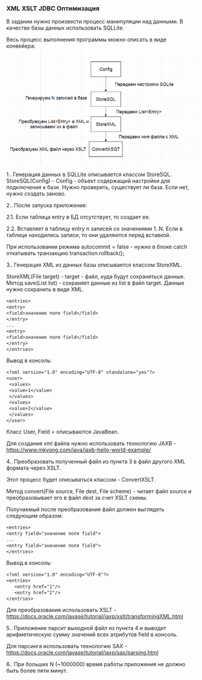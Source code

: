 ### XML XSLT JDBC Оптимизация

В задании нужно произвести процесс манипуляции над данными.
В качестве базы данных использовать SQLLite. 

Весь процесс выполнения программы можно описать в виде конвейера:
![icon](process.png)
 
1.. Генерация данных в SQLLite описывается классом StoreSQL.
 StoreSQL(Config) - Config - объект содержащий настройки для подключения к базе. 
 Нужно проверить, существует ли база. Если нет, нужно создать заново.

2.. После запуска приложения:

2.1. Если таблица entry в БД отсутствует, то создает ее.

2.2. Вставляет в таблицу entry n записей со значениями 1..N. 
Если в таблице находились записи, то они удаляются перед вставкой.

При использовании режима autocommit  = false - нужно в блоке catch откатывать транзакцию transaction.rollback();

3.. Генерация XML из данных базы описывается классом StoreXML.
 
StoreXML(File target) - target - файл, куда будут сохраняться данные.
Метод save(List<Entry> list) - сохраняет данные из list в файл target. 
Данные нужно сохранить в виде XML. 
``` 
<entries>
<entry>
<field>значение поля field</field>
</entry>
...
<entry>
<field>значение поля field</field>
</entry>
</entries>
```

Вывод в консоль:
``` 
<?xml version="1.0" encoding="UTF-8" standalone="yes"?>
<user>
 <values>
 <value>1</value>
 </values>
 <values>
 <value>2</value>
 </values>
</user>
```
Класс User, Field = описываются JavaBean.

Для создания xml файла нужно использовать технологию JAXB - https://www.mkyong.com/java/jaxb-hello-world-example/

4.. Преобразовать полученный файл из пункта 3 в файл другого XML формата через XSLT.
 
Этот процесс будет описываться классом - ConvertXSLT.

Метод convert(File source, File dest, File scheme) - читает файл source и преобразовывает его в файл dest за счет XSLT схемы.
 
Получаемый после преобразования файл должен выглядеть следующим образом.
``` 
<entries>
<entry field="значение поля field">
...
<entry field="значение поля field">
</entries>
```
Вывод в консоль:
```
<?xml version="1.0" encoding="UTF-8"?>
<entries>
   <entry href="1"/>
   <entry href="2"/>
</entries>
```
Для преобразования использовать XSLT - https://docs.oracle.com/javase/tutorial/jaxp/xslt/transformingXML.html

5.. Приложение парсит выходной файл из пункта 4 и выводит арифметическую сумму значений всех атрибутов
field в консоль.
 
Для парсинга использовать технологию SAX - https://docs.oracle.com/javase/tutorial/jaxp/sax/parsing.html

6.. При больших N (~1000000) время работы приложения не должно быть более пяти минут.
